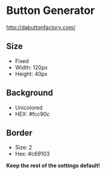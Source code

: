 # Button Generator

http://dabuttonfactory.com/

## Size
- Fixed
- Width: 120px
- Height: 40px

## Background
- Unicolored
- HEX: #fcc90c

## Border
- Size: 2
- Hex: #c69103

**Keep the rest of the settings default!**
